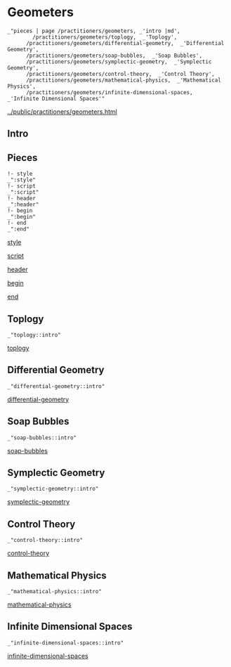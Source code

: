 # Geometers

    _"pieces | page /practitioners/geometers, _'intro |md',
            /practitioners/geometers/toplogy,  _'Toplogy',
          /practitioners/geometers/differential-geometry,  _'Differential Geometry',
          /practitioners/geometers/soap-bubbles,  _'Soap Bubbles',
          /practitioners/geometers/symplectic-geometry,  _'Symplectic Geometry',
          /practitioners/geometers/control-theory,  _'Control Theory',
          /practitioners/geometers/mathematical-physics,  _'Mathematical Physics',
          /practitioners/geometers/infinite-dimensional-spaces,  _'Infinite Dimensional Spaces'"

[../public/practitioners/geometers.html](# "save:")


## Intro

## Pieces

    !- style
    _":style"
    !- script
    _":script"
    !- header
    _":header"
    !- begin
    _":begin"
    !- end
    _":end"

[style]() 

[script]()

[header]()

[begin]()

[end]()

## Toplogy

    _"toplogy::intro"


[toplogy](pages/practitioners_geometers_toplogy.md "load:")

## Differential Geometry

    _"differential-geometry::intro"


[differential-geometry](pages/practitioners_geometers_differential-geometry.md "load:")

## Soap Bubbles

    _"soap-bubbles::intro"


[soap-bubbles](pages/practitioners_geometers_soap-bubbles.md "load:")

## Symplectic Geometry

    _"symplectic-geometry::intro"


[symplectic-geometry](pages/practitioners_geometers_symplectic-geometry.md "load:")

## Control Theory

    _"control-theory::intro"


[control-theory](pages/practitioners_geometers_control-theory.md "load:")

## Mathematical Physics

    _"mathematical-physics::intro"


[mathematical-physics](pages/practitioners_geometers_mathematical-physics.md "load:")

## Infinite Dimensional Spaces

    _"infinite-dimensional-spaces::intro"


[infinite-dimensional-spaces](pages/practitioners_geometers_infinite-dimensional-spaces.md "load:")